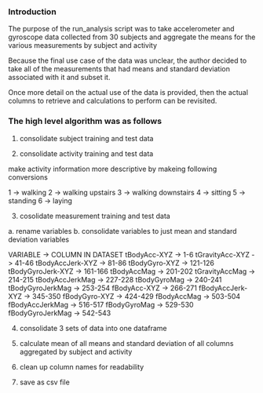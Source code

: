 ### Introduction

The purpose of the run_analysis script was to take accelerometer and gyroscope
data collected from 30 subjects and aggregate the means for the various measurements
by subject and activity

Because the final use case of the data was unclear, the author decided to take
all of the measurements that had means and standard deviation associated with it 
and subset it.  

Once more detail on the actual use of the data is provided, then the actual columns
to retrieve and calculations to perform can be revisited.

### The high level algorithm was as follows

1. consolidate subject training and test data

2. consolidate activity training and test data

make activity information more descriptive by makeing following conversions

1 -> walking
2 -> walking upstairs
3 -> walking downstairs
4 -> sitting
5 -> standing
6 -> laying


3. cosolidate measurement training and test data

a. rename variables
b. consolidate variables to just mean and standard deviation variables

VARIABLE -> COLUMN IN DATASET
tBodyAcc-XYZ  	-> 1-6
tGravityAcc-XYZ		-> 41-46
tBodyAccJerk-XYZ	-> 81-86
tBodyGyro-XYZ		-> 121-126
tBodyGyroJerk-XYZ	-> 161-166
tBodyAccMag		-> 201-202
tGravityAccMag		-> 214-215
tBodyAccJerkMag		-> 227-228
tBodyGyroMag		-> 240-241
tBodyGyroJerkMag	-> 253-254
fBodyAcc-XYZ		-> 266-271
fBodyAccJerk-XYZ	-> 345-350
fBodyGyro-XYZ		-> 424-429
fBodyAccMag		-> 503-504
fBodyAccJerkMag		-> 516-517
fBodyGyroMag		-> 529-530
fBodyGyroJerkMag	-> 542-543

4. consolidate 3 sets of data into one dataframe

5. calculate mean of all means and standard deviation of all columns aggregated by
subject and activity

6. clean up column names for readability

7. save as csv file
